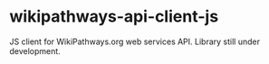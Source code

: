 wikipathways-api-client-js
==============

JS client for WikiPathways.org web services API. Library still under development.
